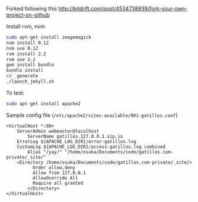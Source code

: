 Forked following this http://bitdrift.com/post/4534738938/fork-your-own-project-on-github

Install rvm, nvm

```sh
sudo apt-get install imagemagick
nvm install 0.12
nvm use 0.12
rvm install 2.2
rvm use 2.2
gem install bundle
bundle install
cd _generate
./launch_jekyll.sh
```

To test:
```sh
sudo apt-get install apache2
```

Sample config file (`/etc/apache2/sites-available/001-gatillos.conf`)
```
<VirtualHost *:80>
	ServerAdmin webmaster@localhost
        ServerName gatillos.127.0.0.1.xip.io
	ErrorLog ${APACHE_LOG_DIR}/error-gatillos.log
	CustomLog ${APACHE_LOG_DIR}/access-gatillos.log combined
        Alias "/yay/" "/home/osuka/Documents/code/gatillos.com-private/_site/"
	<Directory /home/osuka/Documents/code/gatillos.com-private/_site/>
          Order allow,deny
          Allow from 127.0.0.1
          AllowOverride All
          Require all granted
        </Directory>
</VirtualHost>
```
